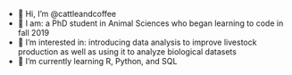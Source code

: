 - 👋 Hi, I’m @cattleandcoffee
- 🐛 I am: a PhD student in Animal Sciences who began learning to code in fall 2019
- 👀 I’m interested in: introducing data analysis to improve livestock production as well as using it to analyze biological datasets
- 🌱 I’m currently learning R, Python, and SQL
